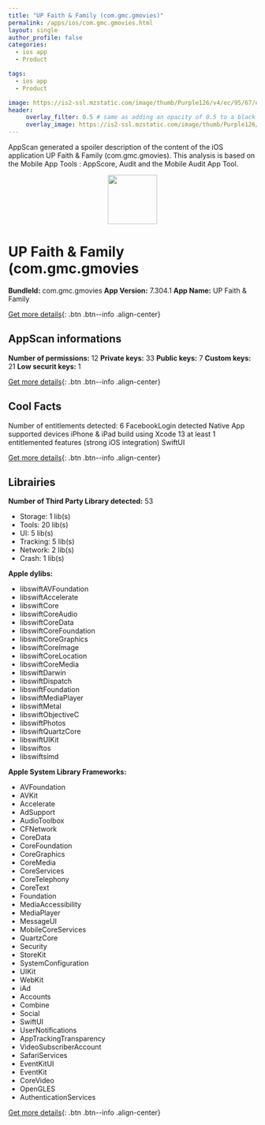 ```yaml
---
title: "UP Faith & Family (com.gmc.gmovies)"
permalink: /apps/ios/com.gmc.gmovies.html
layout: single
author_profile: false
categories: 
  - ios app 
  - Product 

tags: 
  - ios app 
  - Product 

image: https://is2-ssl.mzstatic.com/image/thumb/Purple126/v4/ec/95/67/ec9567c7-b5a5-9db0-e6d7-78315c1cfafb/AppIcon-Branded-0-0-1x_U007emarketing-0-0-0-6-0-0-sRGB-0-0-0-GLES2_U002c0-512MB-85-220-0-0.png/512x512bb.jpg
header: 
     overlay_filter: 0.5 # same as adding an opacity of 0.5 to a black background
     overlay_image: https://is2-ssl.mzstatic.com/image/thumb/Purple126/v4/ec/95/67/ec9567c7-b5a5-9db0-e6d7-78315c1cfafb/AppIcon-Branded-0-0-1x_U007emarketing-0-0-0-6-0-0-sRGB-0-0-0-GLES2_U002c0-512MB-85-220-0-0.png/512x512bb.jpg
---
```

AppScan generated a spoiler description of the content of the iOS application UP Faith & Family (com.gmc.gmovies). This analysis is based on the Mobile App Tools : AppScore, Audit and the Mobile Audit App Tool.

  
  
<div style="text-align: center;"><img src="https://is2-ssl.mzstatic.com/image/thumb/Purple126/v4/ec/95/67/ec9567c7-b5a5-9db0-e6d7-78315c1cfafb/AppIcon-Branded-0-0-1x_U007emarketing-0-0-0-6-0-0-sRGB-0-0-0-GLES2_U002c0-512MB-85-220-0-0.png/512x512bb.jpg" width="100" height="100"></div>  
  
# UP Faith & Family (com.gmc.gmovies

**BundleId:** com.gmc.gmovies
**App Version:** 7.304.1
**App Name:** UP Faith & Family


[Get more details](/pricing.html){: .btn .btn--info .align-center}  
  
## AppScan informations 

**Number of permissions:** 12
**Private keys:** 33
**Public keys:** 7
**Custom keys:** 21
**Low securit keys:** 1
  
[Get more details](/pricing.html){: .btn .btn--info .align-center}

## Cool Facts

Number of entitlements detected: 6
FacebookLogin detected
Native App
supported devices iPhone & iPad
build using Xcode 13
at least 1 entitlemented features (strong iOS integration)
SwiftUI
  
[Get more details](/pricing.html){: .btn .btn--info .align-center}

## Librairies 
**Number of Third Party Library detected:** 53
- Storage: 1 lib(s)
- Tools: 20 lib(s)
- UI: 5 lib(s)
- Tracking: 5 lib(s)
- Network: 2 lib(s)
- Crash: 1 lib(s)

**Apple dylibs:**
- libswiftAVFoundation
- libswiftAccelerate
- libswiftCore
- libswiftCoreAudio
- libswiftCoreData
- libswiftCoreFoundation
- libswiftCoreGraphics
- libswiftCoreImage
- libswiftCoreLocation
- libswiftCoreMedia
- libswiftDarwin
- libswiftDispatch
- libswiftFoundation
- libswiftMediaPlayer
- libswiftMetal
- libswiftObjectiveC
- libswiftPhotos
- libswiftQuartzCore
- libswiftUIKit
- libswiftos
- libswiftsimd


**Apple System Library Frameworks:**
- AVFoundation
- AVKit
- Accelerate
- AdSupport
- AudioToolbox
- CFNetwork
- CoreData
- CoreFoundation
- CoreGraphics
- CoreMedia
- CoreServices
- CoreTelephony
- CoreText
- Foundation
- MediaAccessibility
- MediaPlayer
- MessageUI
- MobileCoreServices
- QuartzCore
- Security
- StoreKit
- SystemConfiguration
- UIKit
- WebKit
- iAd
- Accounts
- Combine
- Social
- SwiftUI
- UserNotifications
- AppTrackingTransparency
- VideoSubscriberAccount
- SafariServices
- EventKitUI
- EventKit
- CoreVideo
- OpenGLES
- AuthenticationServices


  
[Get more details](/pricing.html){: .btn .btn--info .align-center}

